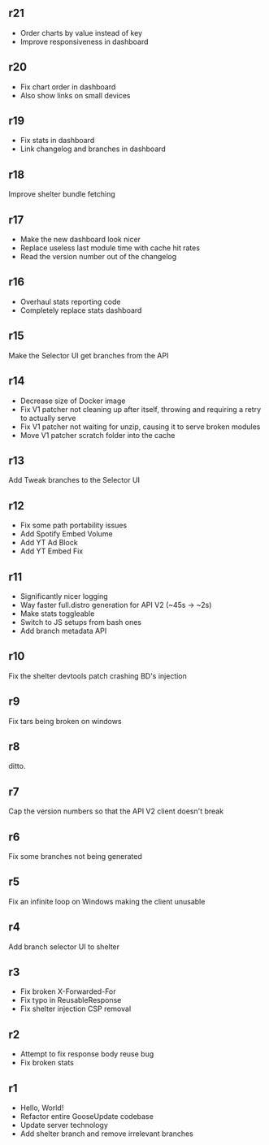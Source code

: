 ## r21
 - Order charts by value instead of key
 - Improve responsiveness in dashboard

## r20
 - Fix chart order in dashboard
 - Also show links on small devices

## r19
 - Fix stats in dashboard
 - Link changelog and branches in dashboard

## r18
Improve shelter bundle fetching

## r17
 - Make the new dashboard look nicer
 - Replace useless last module time with cache hit rates
 - Read the version number out of the changelog

## r16
 - Overhaul stats reporting code
 - Completely replace stats dashboard

## r15
Make the Selector UI get branches from the API

## r14
 - Decrease size of Docker image
 - Fix V1 patcher not cleaning up after itself, throwing and requiring a retry to actually serve
 - Fix V1 patcher not waiting for unzip, causing it to serve broken modules
 - Move V1 patcher scratch folder into the cache

## r13
Add Tweak branches to the Selector UI

## r12
 - Fix some path portability issues
 - Add Spotify Embed Volume
 - Add YT Ad Block
 - Add YT Embed Fix

## r11
 - Significantly nicer logging
 - Way faster full.distro generation for API V2 (~45s -> ~2s)
 - Make stats toggleable
 - Switch to JS setups from bash ones
 - Add branch metadata API

## r10
Fix the shelter devtools patch crashing BD's injection
## r9
Fix tars being broken on windows
## r8
ditto.
## r7
Cap the version numbers so that the API V2 client doesn't break
## r6
Fix some branches not being generated
## r5
Fix an infinite loop on Windows making the client unusable
## r4
Add branch selector UI to shelter

## r3
 - Fix broken X-Forwarded-For
 - Fix typo in ReusableResponse
 - Fix shelter injection CSP removal

## r2
 - Attempt to fix response body reuse bug
 - Fix broken stats

## r1
 - Hello, World!
 - Refactor entire GooseUpdate codebase
 - Update server technology
 - Add shelter branch and remove irrelevant branches